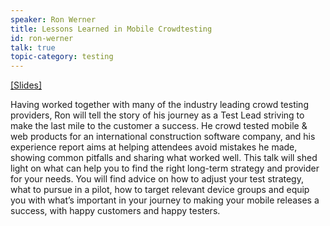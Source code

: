 ```yaml
---
speaker: Ron Werner
title: Lessons Learned in Mobile Crowdtesting
id: ron-werner
talk: true
topic-category: testing
---
```


<a href="http://europeantestingconference.eu/slides17/Werner.pdf">[Slides]</a>

Having worked together with many of the industry leading crowd testing providers, Ron will tell the story of his journey as a Test Lead striving to make the last mile to the customer a success. He crowd tested mobile & web products for an international construction software company, and his experience report aims at helping attendees avoid mistakes he made, showing common pitfalls and sharing what worked well.
This talk will shed light on what can help you to find the right long-term strategy and provider for your needs. You will find advice on how to adjust your test strategy, what to pursue in a pilot, how to target relevant device groups and equip you with what’s important in your journey to making your mobile releases a success, with happy customers and happy testers.
